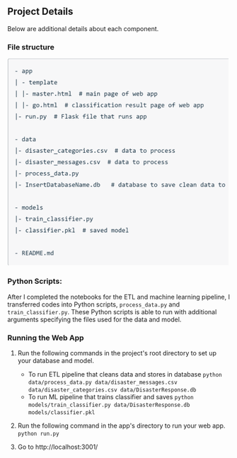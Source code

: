 ## Project Details
Below are additional details about each component.


### File structure
<img src="https://github.com/victorlifan/Disaster-Response-Pipelines/raw/master/screenshots/structure.png" width=500px>

### Python Scripts:

After I completed the notebooks for the ETL and machine learning pipeline, I transferred codes into Python scripts, `process_data.py` and `train_classifier.py`. These Python scripts is able to run with additional arguments specifying the files used for the data and model.

### Running the Web App

1. Run the following commands in the project's root directory to set up your database and model.

    - To run ETL pipeline that cleans data and stores in database
        `python data/process_data.py data/disaster_messages.csv data/disaster_categories.csv data/DisasterResponse.db`
    - To run ML pipeline that trains classifier and saves
        `python models/train_classifier.py data/DisasterResponse.db models/classifier.pkl`

2. Run the following command in the app's directory to run your web app.
    `python run.py`

3. Go to http://localhost:3001/
